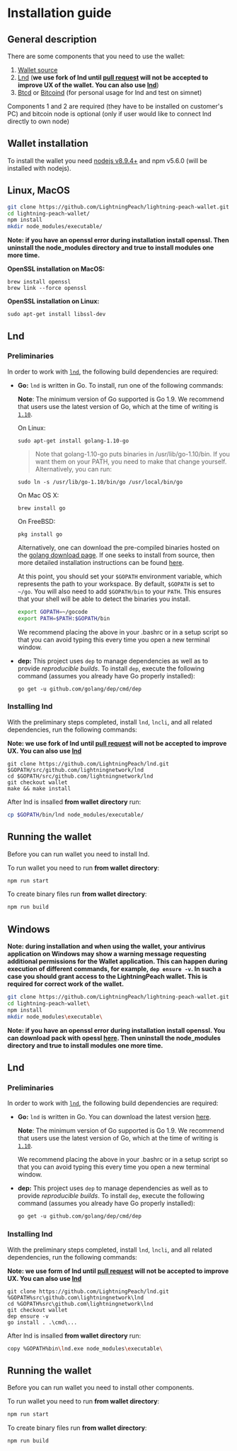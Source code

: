 # Installation guide

## General description

There are some components that you need to use the wallet:

1. [Wallet source](https://github.com/LightningPeach/lightning-peach-wallet.git)
2. [Lnd](https://github.com/lightningnetwork/lnd) 
(**we use fork of lnd until [pull request](https://github.com/lightningnetwork/lnd/pull/1501)
will not be accepted to improve UX of the wallet. You can also use [lnd](https://github.com/lightningnetwork/lnd.git)**)
3. [Btcd](https://github.com/btcsuite/btcd) or [Bitcoind](https://github.com/bitcoin/bitcoin) (for personal usage for lnd and test on simnet)

Components 1 and 2 are required (they have to be installed
on customer's PC) and bitcoin node is optional (only if user would like to connect lnd directly to own node)


## Wallet installation

To install the wallet you need [nodejs v8.9.4+](https://nodejs.org/en/) and npm v5.6.0
(will be installed with nodejs).

## Linux, MacOS

```bash
git clone https://github.com/LightningPeach/lightning-peach-wallet.git
cd lightning-peach-wallet/
npm install
mkdir node_modules/executable/
```

**Note: if you have an openssl error during installation install openssl. Then uninstall the node_modules 
directory and true to install modules one more time.**

**OpenSSL installation on MacOS:**
```
brew install openssl
brew link --force openssl
```

**OpenSSL installation on Linux:**
```
sudo apt-get install libssl-dev
```

## Lnd

### Preliminaries
  In order to work with [`lnd`](https://github.com/lightningnetwork/lnd), the
  following build dependencies are required:

  * **Go:** `lnd` is written in Go. To install, run one of the following commands:
  
  
      **Note**: The minimum version of Go supported is Go 1.9. We recommend that
      users use the latest version of Go, which at the time of writing is
      [`1.10`](https://blog.golang.org/go1.10).
  
  
      On Linux:
      ```
      sudo apt-get install golang-1.10-go
      ```
      > Note that golang-1.10-go puts binaries in /usr/lib/go-1.10/bin. If you want them on your PATH, you need to make that change yourself. Alternatively, you can run:
      ```
      sudo ln -s /usr/lib/go-1.10/bin/go /usr/local/bin/go
      ```
  
      On Mac OS X:
      ```
      brew install go
      ```
  
      On FreeBSD:
      ```
      pkg install go
      ```
  
      Alternatively, one can download the pre-compiled binaries hosted on the
      [golang download page](https://golang.org/dl/). If one seeks to install
      from source, then more detailed installation instructions can be found
      [here](http://golang.org/doc/install).
  
      At this point, you should set your `$GOPATH` environment variable, which
      represents the path to your workspace. By default, `$GOPATH` is set to
      `~/go`. You will also need to add `$GOPATH/bin` to your `PATH`. This ensures
      that your shell will be able to detect the binaries you install.
  
      ```bash
      export GOPATH=~/gocode
      export PATH=$PATH:$GOPATH/bin
      ```
  
      We recommend placing the above in your .bashrc or in a setup script so that
      you can avoid typing this every time you open a new terminal window.

  * **dep:** This project uses `dep` to manage dependencies as well
    as to provide *reproducible builds*. To install `dep`, execute the
    following command (assumes you already have Go properly installed):
    ```
    go get -u github.com/golang/dep/cmd/dep
    ```

### Installing lnd

With the preliminary steps completed, install `lnd`, `lncli`, and all
related dependencies, run the following commands:

**Note: we use fork of lnd until [pull request](https://github.com/lightningnetwork/lnd/pull/1501)
will not be accepted to improve UX. You can also use [lnd](https://github.com/lightningnetwork/lnd.git)**

```
git clone https://github.com/LightningPeach/lnd.git $GOPATH/src/github.com/lightningnetwork/lnd
cd $GOPATH/src/github.com/lightningnetwork/lnd
git checkout wallet
make && make install
```

After lnd is insalled **from wallet directory** run:
```bash
cp $GOPATH/bin/lnd node_modules/executable/
```

## Running the wallet

Before you can run wallet you need to install lnd.

To run wallet you need to run **from wallet directory**:
```bash
npm run start
```

To create binary files run **from wallet directory**:
```bash
npm run build
```

## Windows

**Note: during installation and when using the wallet, your antivirus 
application on Windows may show a warning message requesting additional 
permissions for the Wallet application. This can happen during execution 
of different commands, for example, `dep ensure -v`. In such a case you 
should grant access to the LightningPeach wallet. This is required for 
correct work of the wallet.**

```bash
git clone https://github.com/LightningPeach/lightning-peach-wallet.git
cd lightning-peach-wallet\
npm install
mkdir node_modules\executable\
```

**Note: if you have an openssl error during installation install openssl. You can download 
pack with opessl [here](https://git-scm.com/download/win). Then uninstall the node_modules 
directory and true to install modules one more time.**

## Lnd

### Preliminaries
  In order to work with [`lnd`](https://github.com/lightningnetwork/lnd), the
  following build dependencies are required:

  * **Go:** `lnd` is written in Go. You can download the latest version [here](https://golang.org/dl/).

    **Note**: The minimum version of Go supported is Go 1.9. We recommend that
    users use the latest version of Go, which at the time of writing is
    [`1.10`](https://blog.golang.org/go1.10).

    We recommend placing the above in your .bashrc or in a setup script so that
    you can avoid typing this every time you open a new terminal window.

  * **dep:** This project uses `dep` to manage dependencies as well
    as to provide *reproducible builds*. To install `dep`, execute the
    following command (assumes you already have Go properly installed):
    ```
    go get -u github.com/golang/dep/cmd/dep
    ```

### Installing lnd

With the preliminary steps completed, install `lnd`, `lncli`, and all
related dependencies, run the following commands:

**Note: we use form of lnd until [pull request](https://github.com/lightningnetwork/lnd/pull/1501)
will not be accepted to improve UX. You can also use [lnd](https://github.com/lightningnetwork/lnd.git)**

```
git clone https://github.com/LightningPeach/lnd.git %GOPATH%src\github.com\lightningnetwork\lnd
cd %GOPATH%src\github.com\lightningnetwork\lnd
git checkout wallet
dep ensure -v
go install . .\cmd\...
```

After lnd is insalled **from wallet directory** run:
```bash
copy %GOPATH%bin\lnd.exe node_modules\executable\
```

## Running the wallet

Before you can run wallet you need to install other components.

To run wallet you need to run **from wallet directory**:
```bash 
npm run start
```

To create binary files run **from wallet directory**:
```bash
npm run build
```
